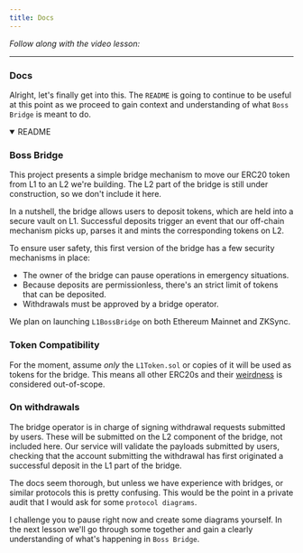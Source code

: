 ```yaml
---
title: Docs
---
```


_Follow along with the video lesson:_

---

### Docs

Alright, let's finally get into this. The `README` is going to continue to be useful at this point as we proceed to gain context and understanding of what `Boss Bridge` is meant to do.

<details open>
<summary>README</summary>

### Boss Bridge

This project presents a simple bridge mechanism to move our ERC20 token from L1 to an L2 we're building.
The L2 part of the bridge is still under construction, so we don't include it here.

In a nutshell, the bridge allows users to deposit tokens, which are held into a secure vault on L1. Successful deposits trigger an event that our off-chain mechanism picks up, parses it and mints the corresponding tokens on L2.

To ensure user safety, this first version of the bridge has a few security mechanisms in place:

- The owner of the bridge can pause operations in emergency situations.
- Because deposits are permissionless, there's an strict limit of tokens that can be deposited.
- Withdrawals must be approved by a bridge operator.

We plan on launching `L1BossBridge` on both Ethereum Mainnet and ZKSync.

### Token Compatibility

For the moment, assume _only_ the `L1Token.sol` or copies of it will be used as tokens for the bridge. This means all other ERC20s and their [weirdness](https://github.com/d-xo/weird-erc20) is considered out-of-scope.

### On withdrawals

The bridge operator is in charge of signing withdrawal requests submitted by users. These will be submitted on the L2 component of the bridge, not included here. Our service will validate the payloads submitted by users, checking that the account submitting the withdrawal has first originated a successful deposit in the L1 part of the bridge.

</details>


The docs seem thorough, but unless we have experience with bridges, or similar protocols this is pretty confusing. This would be the point in a private audit that I would ask for some `protocol diagrams`.

I challenge you to pause right now and create some diagrams yourself. In the next lesson we'll go through some together and gain a clearly understanding of what's happening in `Boss Bridge`.
